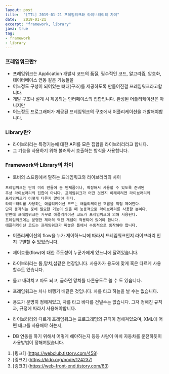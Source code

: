 ```yaml
---
layout: post
title:  "[TTL] 2019-01-21 프레임워크와 라이브러리의 차이"
date:   2019-01-21 
excerpt: "framework, library"
java: true
tag:
- framework
- library
---
```


### 프레임워크란?

* 프레임워크는 Application 개발시 코드의 품질, 필수적인 코드, 알고리즘, 암호화, 데이터베이스 연동 같은 기능들을 
* 어느정도 구성이 되어있는 뼈대(구조)를 제공하도록 만들어진걸 프레임워크라고합니다. 
* 개발 구조나 설계 시 제공되는 인터페이스의 집합입니다. 완성된 어플리케이션은 아니지만 
* 어느정도 프로그래머가 제공된 프레임워크의 구조에서 어플리케이션을 개발해야합니다.

### Library란?

* 라이브러리는 특정기능에 대한 API를 모은 집합을 라이브러리라고 합니다.
* 그 기능을 사용하기 위해 불러와서 호출하는 방식을 사용합니다.

### Framework와 Library의 차이

* 토비의 스프링에서 말하는 프레임워크와 라이브러리의 차이

```
프레임워크는 단지 미리 만들어 둔 반제품이나, 확장해서 사용할 수 있도록 준비된 
추상 라이브러리의 집합이 아니다. 프레임워크가 어떤 것인지 이해하려면 라이브러리와 
프레임워크가 어떻게 다른지 알아야 한다.
라이브러리를 사용하는 애플리케이션 코드는 애플리케이션 흐름을 직접 제어한다. 
단지 동작하는 중에 필요한 기능이 있을 때 능동적으로 라이브러리를 사용할 뿐이다.
반면에 프레임워크는 거꾸로 애플리케이션 코드가 프레임워크에 의해 사용된다.
프레임워크에는 분명한 제어의 역전 개념이 적용되어 있어야 합니다.
애플리케이션 코드는 프레임워크가 짜놓은 틀에서 수동적으로 동작해야 합니다.
```

* 어플리케이션의 flow을 누가 제어하느냐에 따라서 프레임워크인지 라이브러리 인지 구별할 수 있었습니다.
* 제어흐름(flow)에 대한 주도성이 누군가에게 있느냐에 달려있습니다.  
* 라이브러리는 톱,망치,삽같은 연장입니다. 사용자가 용도에 맞게 혹은 다르게 사용 할수도 있습니다.
* 들고 내려치고 파도 되고, 급하면 망치를 다른용도로 쓸 수 도 있습니다.
 
* 프레임워크는 차나 비행기 배같은 것입니다. 차를 타고 하늘을 날 수는 없습니다.
* 용도가 분명히 정해져있고, 차를 타고 바다를 건널수는 없습니다. 그저 정해진 규칙과, 규정에 따라서 사용해야합니다.
* 라이브러리와 다르게 프레임워크는 프로그래밍의 규칙이 정해져있으며, XML에 어떤 태그를 사용해야 하는지,
* DB 연동을 하기 위해서 어떻게 해야하는지 등등 사람이 마치 자동차를 운전하듯이 사용방법이 정해져있습니다.

1. [링크1] (https://webclub.tistory.com/458)
2. [링크2] (https://kldp.org/node/124237)
3. [링크3] (https://web-front-end.tistory.com/63)  